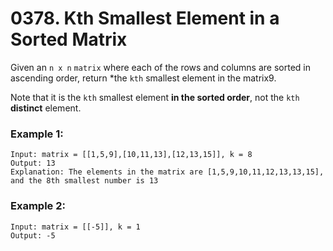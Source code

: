 # 0378. Kth Smallest Element in a Sorted Matrix
Given an `n x n` `matrix` where each of the rows and columns are sorted in ascending order, return *the `kth` smallest element in the matrix9.

Note that it is the `kth` smallest element **in the sorted order**, not the `kth` **distinct** element.

### Example 1:
```
Input: matrix = [[1,5,9],[10,11,13],[12,13,15]], k = 8
Output: 13
Explanation: The elements in the matrix are [1,5,9,10,11,12,13,13,15], and the 8th smallest number is 13
```

### Example 2:
```
Input: matrix = [[-5]], k = 1
Output: -5
```